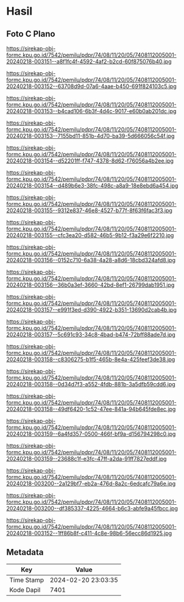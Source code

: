 # Hasil

## Foto C Plano

https://sirekap-obj-formc.kpu.go.id/7542/pemilu/pdpr/74/08/11/20/05/7408112005001-20240218-003151--a8f1fc4f-4592-4af2-b2cd-60f875076b40.jpg

https://sirekap-obj-formc.kpu.go.id/7542/pemilu/pdpr/74/08/11/20/05/7408112005001-20240218-003152--63708d9d-07a6-4aae-b450-691f824103c5.jpg

https://sirekap-obj-formc.kpu.go.id/7542/pemilu/pdpr/74/08/11/20/05/7408112005001-20240218-003153--b4cad106-6b3f-4d4c-9017-e60b0ab201dc.jpg

https://sirekap-obj-formc.kpu.go.id/7542/pemilu/pdpr/74/08/11/20/05/7408112005001-20240218-003153--7155bd11-851b-4d70-ba39-5d666056c54f.jpg

https://sirekap-obj-formc.kpu.go.id/7542/pemilu/pdpr/74/08/11/20/05/7408112005001-20240218-003154--d52201ff-f747-4378-8d62-f76056a4b2ee.jpg

https://sirekap-obj-formc.kpu.go.id/7542/pemilu/pdpr/74/08/11/20/05/7408112005001-20240218-003154--d489b6e3-38fc-498c-a8a9-18e8ebd6a454.jpg

https://sirekap-obj-formc.kpu.go.id/7542/pemilu/pdpr/74/08/11/20/05/7408112005001-20240218-003155--9312e837-46e8-4527-b77f-8f63f6fac3f3.jpg

https://sirekap-obj-formc.kpu.go.id/7542/pemilu/pdpr/74/08/11/20/05/7408112005001-20240218-003155--cfc3ea20-d582-46b5-9b12-f3a29e6f2210.jpg

https://sirekap-obj-formc.kpu.go.id/7542/pemilu/pdpr/74/08/11/20/05/7408112005001-20240218-003156--0152c710-6a38-4a28-a8d6-18cbd324afd8.jpg

https://sirekap-obj-formc.kpu.go.id/7542/pemilu/pdpr/74/08/11/20/05/7408112005001-20240218-003156--36b0a3ef-3660-42bd-8ef1-26799dab1951.jpg

https://sirekap-obj-formc.kpu.go.id/7542/pemilu/pdpr/74/08/11/20/05/7408112005001-20240218-003157--e991f3ed-d390-4922-b351-13690d2cab4b.jpg

https://sirekap-obj-formc.kpu.go.id/7542/pemilu/pdpr/74/08/11/20/05/7408112005001-20240218-003157--5c691c93-34c8-4bad-b474-72bff88ade7d.jpg

https://sirekap-obj-formc.kpu.go.id/7542/pemilu/pdpr/74/08/11/20/05/7408112005001-20240218-003158--c8306275-b1f5-465b-8e4a-425feef3de38.jpg

https://sirekap-obj-formc.kpu.go.id/7542/pemilu/pdpr/74/08/11/20/05/7408112005001-20240218-003158--0d34d7f3-a552-4fdb-881b-3a5dfb59cdd6.jpg

https://sirekap-obj-formc.kpu.go.id/7542/pemilu/pdpr/74/08/11/20/05/7408112005001-20240218-003158--49df6420-1c52-47ee-841a-94b645fde8ec.jpg

https://sirekap-obj-formc.kpu.go.id/7542/pemilu/pdpr/74/08/11/20/05/7408112005001-20240218-003159--6a4fd357-0500-466f-bf9a-d156794298c0.jpg

https://sirekap-obj-formc.kpu.go.id/7542/pemilu/pdpr/74/08/11/20/05/7408112005001-20240218-003159--23688c1f-e3fc-47ff-a2da-91ff7827eddf.jpg

https://sirekap-obj-formc.kpu.go.id/7542/pemilu/pdpr/74/08/11/20/05/7408112005001-20240218-003200--2a129bf7-eb2a-476d-8a2c-6edcafc79a6e.jpg

https://sirekap-obj-formc.kpu.go.id/7542/pemilu/pdpr/74/08/11/20/05/7408112005001-20240218-003200--df385337-4225-4664-b6c3-abfe9a45fbcc.jpg

https://sirekap-obj-formc.kpu.go.id/7542/pemilu/pdpr/74/08/11/20/05/7408112005001-20240218-003152--1ff86b8f-c411-4c8e-98b6-56ecc86d1925.jpg


## Metadata

| Key        | Value               |
| ---------- | ------------------- |
| Time Stamp | 2024-02-20 23:03:35 |
| Kode Dapil | 7401                |



